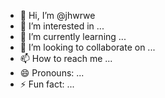 - 👋 Hi, I’m @jhwrwe
- 👀 I’m interested in ...
- 🌱 I’m currently learning ...
- 💞️ I’m looking to collaborate on ...
- 📫 How to reach me ...
- 😄 Pronouns: ...
- ⚡ Fun fact: ...

<!---
jhwrwe/jhwrwe is a ✨ special ✨ repository because its `README.md` (this file) appears on your GitHub profile.
You can click the Preview link to take a look at your changes.
--->
